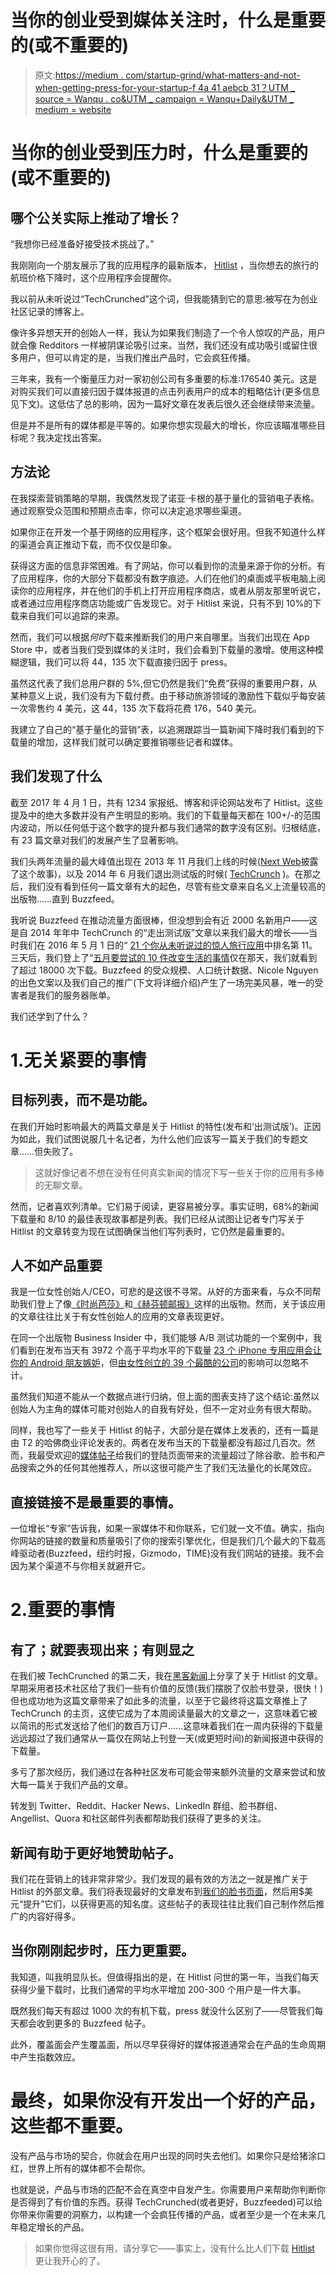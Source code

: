 # 当你的创业受到媒体关注时，什么是重要的(或不重要的)

> 原文:[https://medium . com/startup-grind/what-matters-and-not-when-getting-press-for-your-startup-f 4a 41 aebcb 31？UTM _ source = Wanqu . co&UTM _ campaign = Wanqu+Daily&UTM _ medium = website](https://medium.com/startup-grind/what-matters-and-doesnt-when-getting-press-for-your-startup-f4a41aebcb31?utm_source=wanqu.co&utm_campaign=Wanqu+Daily&utm_medium=website)



# 当你的创业受到压力时，什么是重要的(或不重要的)

## 哪个公关实际上推动了增长？

“我想你已经准备好接受技术挑战了。”

我刚刚向一个朋友展示了我的应用程序的最新版本， [Hitlist](http://hitlistapp.com) ，当你想去的旅行的航班价格下降时，这个应用程序会提醒你。

我以前从未听说过“TechCrunched”这个词，但我能猜到它的意思:被写在为创业社区记录的博客上。

像许多异想天开的创始人一样，我认为如果我们制造了一个令人惊叹的产品，用户就会像 Redditors 一样被阴谋论吸引过来。当然，我们还没有成功吸引或留住很多用户，但可以肯定的是，当我们推出产品时，它会疯狂传播。

三年来，我有一个衡量压力对一家初创公司有多重要的标准:176540 美元。这是对购买我们可以直接归因于媒体报道的点击列表用户的成本的粗略估计(更多信息见下文)。这低估了总的影响，因为一篇好文章在发表后很久还会继续带来流量。

但是并不是所有的媒体都是平等的。如果你想实现最大的增长，你应该瞄准哪些目标呢？我决定找出答案。

## **方法论**

在我探索营销策略的早期，我偶然发现了诺亚·卡根的基于量化的营销电子表格。通过观察受众范围和预期点击率，你可以决定追求哪些渠道。



如果你正在开发一个基于网络的应用程序，这个框架会很好用。但我不知道什么样的渠道会真正推动下载，而不仅仅是印象。

获得这方面的信息非常困难。有了网站，你可以看到你的流量来源于你的分析。有了应用程序，你的大部分下载都没有数字痕迹。人们在他们的桌面或平板电脑上阅读你的应用程序，并在他们的手机上打开应用程序商店，或者从朋友那里听说它，或者通过应用程序商店功能或广告发现它。对于 Hitlist 来说，只有不到 10%的下载来自我们可以追踪的来源。

然而，我们可以根据*何时*下载来推断我们的用户来自哪里。当我们出现在 App Store 中，或者当我们受到媒体的关注时，我们会看到下载量的激增。使用这种模糊逻辑，我们可以将 44，135 次下载直接归因于 press。

虽然这代表了我们总用户群的 5%,但它仍然是我们“免费”获得的重要用户群，从某种意义上说，我们没有为下载付费。由于移动旅游领域的激励性下载似乎每安装一次零售约 4 美元，这 44，135 次下载将花费 176，540 美元。

我建立了自己的“基于量化的营销”表，以追溯跟踪当一篇新闻下降时我们看到的下载量的增加，这样我们就可以确定要推销哪些记者和媒体。



## 我们发现了什么

截至 2017 年 4 月 1 日，共有 1234 家报纸、博客和评论网站发布了 Hitlist。这些提及中的绝大多数并没有产生明显的影响。我们的下载量每天都在 100+/-的范围内波动，所以任何低于这个数字的提升都与我们通常的数字没有区别。归根结底，有 23 篇文章对我们的发展产生了显著影响。

我们头两年流量的最大峰值出现在 2013 年 11 月我们上线的时候([Next Web](https://thenextweb.com/apps/2013/11/19/hitlist-lets-you-know-when-its-cheap-to-fly-to-your-dream-destinations/)披露了这个故事)，以及 2014 年 6 月我们退出测试版的时候( [TechCrunch](https://thenextweb.com/apps/2013/11/19/hitlist-lets-you-know-when-its-cheap-to-fly-to-your-dream-destinations/) )。在那之后，我们没有看到任何一篇文章有大的起色，尽管有些文章来自名义上流量较高的出版物……直到 Buzzfeed。



我听说 Buzzfeed 在推动流量方面很棒，但没想到会有近 2000 名新用户——这是自 2014 年年中 TechCrunch 的“走出测试版”文章以来我们最大的增长——当时我们在 2016 年 5 月 1 日的“ [21 个你从未听说过的惊人旅行应用](https://www.buzzfeed.com/nicolenguyen/the-best-travel-apps)中排名第 11。三天后，我们登上了“[五月要尝试的 10 件改变生活的事情](https://www.buzzfeed.com/rachelwmiller/life-changing-things-to-try-in-may?utm_term=.ubveJRR23#.vhvW6EE8r)仅在那天，我们就看到了超过 18000 次下载。Buzzfeed 的受众规模、人口统计数据、Nicole Nguyen 的出色文案以及我们自己的推广(下文将详细介绍)产生了一场完美风暴，唯一的受害者是我们的服务器账单。

我们还学到了什么？

# 1.无关紧要的事情

## 目标列表，而不是功能。

在我们开始时影响最大的两篇文章是关于 Hitlist 的特性(发布和‘出测试版’)。正因为如此，我们试图说服几十名记者，为什么他们应该写一篇关于我们的专题文章……但失败了。

> 这就好像记者不想在没有任何真实新闻的情况下写一些关于你的应用有多棒的无聊文章。

然而，记者喜欢列清单。它们易于阅读，更容易被分享。事实证明，68%的新闻下载量和 8/10 的最佳表现故事都是列表。我们已经从试图让记者专门写关于 Hitlist 的文章转变为现在试图确保当他们写列表时，它仍然是最重要的。



## **人不如产品重要**

我是一位女性创始人/CEO，可悲的是这很不寻常。从好的方面来看，与众不同帮助我们登上了像[《时尚芭莎》](http://www.harpersbazaar.com/culture/features/g7553/the-women-behind-todays-most-popular-iphone-applications)和[《赫芬顿邮报》](http://www.huffingtonpost.com/entry/10-badass-female-founders-to-inspire-your-wanderlust_us_58006031e4b0f42ad3d25ef6)这样的出版物。然而，关于该应用的文章往往比关于有女性创始人的应用的文章表现更好。

在同一个出版物 Business Insider 中，我们能够 A/B 测试功能的一个案例中，我们看到在发布当天有 3972 个高于平均水平的下载量 [23 个 iPhone 专用应用会让你的 Android 朋友嫉妒](http://www.businessinsider.com/best-iphone-only-apps-not-on-android-2016-6)，但[由女性创立的 39 个最酷的公司](http://www.businessinsider.com/39-of-the-coolest-startups-founded-by-women-2015-3)的影响可以忽略不计。

虽然我们知道不能从一个数据点进行归纳，但上面的图表支持了这个结论:虽然以创始人为主角的媒体可能对创始人的自我有好处，但不一定对业务有很大帮助。

同样，我也写了一些关于 Hitlist 的帖子，大部分是在媒体上发表的，还有一篇是由 T2 的哈佛商业评论发表的。两者在发布当天的下载量都没有超过几百次。然而，我最受欢迎的[媒体帖子](/what-i-learned-building/the-user-is-always-right-eab73c620e7d)给我们的登陆页面带来的流量超过了除谷歌、脸书和产品搜索之外的任何其他推荐人，所以这很可能产生了我们无法量化的长尾效应。

## 直接链接不是最重要的事情。

一位增长“专家”告诉我，如果一家媒体不和你联系，它们就一文不值。确实，指向你网站的链接的数量和质量吸引了你的搜索引擎优化，但是我们几个最大的下载高峰驱动者(Buzzfeed，纽约时报，Gizmodo，TIME)没有我们网站的链接。我不会因为某个渠道不与你相关就避开它。

# 2.重要的事情

## 有了；就要表现出来；有则显之

在我们被 TechCrunched 的第二天，我在[黑客新闻](https://news.ycombinator.com/item?id=7212176)上分享了关于 Hitlist 的文章。早期采用者技术社区给了我们一些有价值的反馈(我们摆脱了仅脸书登录，很快！)但也成功地为这篇文章带来了如此多的流量，以至于它最终将这篇文章推上了 TechCrunch 的主页，这使它成为了本周阅读量最大的文章之一，这意味着它被以简讯的形式发送给了他们的数百万订户……这意味着我们在一周内获得的下载量远远超过了我们通常从一篇仅在网站上刊登一天(或更短时间)的新闻报道中获得的下载量。

多亏了那次经历，我们通过在各种社区发布可能会带来额外流量的文章来尝试和放大每一篇关于我们产品的文章。

转发到 Twitter、Reddit、Hacker News、LinkedIn 群组、脸书群组、Angellist、Quora 和社区邮件列表都帮助我们获得了更多的关注。

## 新闻有助于更好地赞助帖子。

我们花在营销上的钱非常非常少。我们发现的最有效的方法之一就是推广关于 Hitlist 的外部文章。我们将表现最好的文章发布到[我们的脸书页面](http://facebook.com/hitlistbytripcommon)，然后用$美元“提升”它们，以获得更高的知名度。这些帖子的表现往往比我们自己制作然后推广的内容好得多。

## 当你刚刚起步时，压力更重要。

我知道，叫我明显队长。但值得指出的是，在 Hitlist 问世的第一年，当我们每天获得少量下载时，比我们通常的平均水平增加 200-300 个用户是一件大事。

既然我们每天有超过 1000 次的有机下载，press 就没什么区别了——尽管我们每天都会收到更多的 Buzzfeed 帖子。

此外，覆盖面会产生覆盖面，所以尽早获得好的媒体报道通常会在产品的生命周期中产生指数效应。

# 最终，如果你没有开发出一个好的产品，这些都不重要。

没有产品与市场的契合，你就会在用户出现的同时失去他们。如果你只是给猪涂口红，世界上所有的媒体都不会帮你。

也就是说，产品与市场的匹配不会在真空中自发产生。你需要用户来帮助你判断你是否得到了有价值的东西。获得 TechCrunched(或者更好，Buzzfeeded)可以给你带来你需要的洞察力，以构建一个会疯狂传播的产品，或者至少是一个在未来几年稳定增长的产品。

> 如果你觉得这很有用，请分享它——事实上，没有什么比人们下载 [Hitlist](http://hitlistapp.com) 更让我开心的了。









